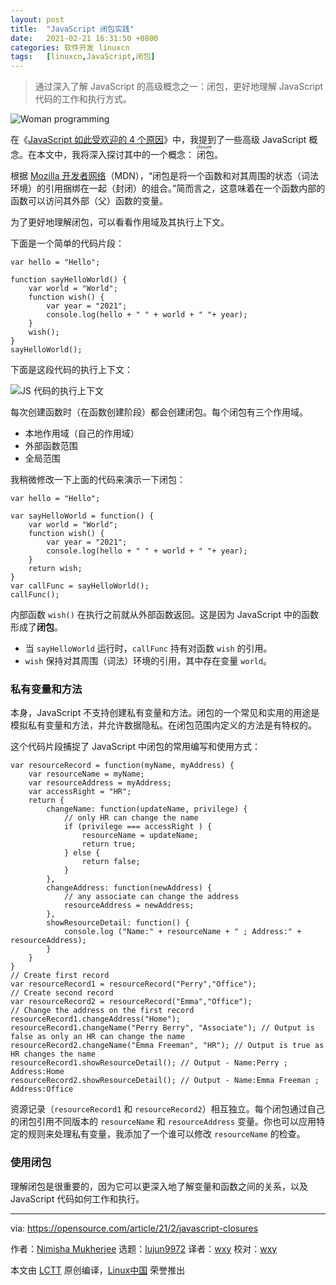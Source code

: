```yaml
---
layout: post
title:	"JavaScript 闭包实践"
date:	2021-02-21 16:31:50 +0800 
categories:	软件开发 linuxcn 
tags:	[linuxcn,JavaScript,闭包]
---
```




> 
> 通过深入了解 JavaScript 的高级概念之一：闭包，更好地理解 JavaScript 代码的工作和执行方式。
> 
> 
> 


![](/Asserts/Images//attachment/album/202102/21/162941ogyb74z3ahfbfe35.jpg "Woman programming")


在《[JavaScript 如此受欢迎的 4 个原因](/article-12830-1.html)》中，我提到了一些高级 JavaScript 概念。在本文中，我将深入探讨其中的一个概念：<ruby> 闭包 <rt>  closure </rt></ruby>。


根据 [Mozilla 开发者网络](https://developer.mozilla.org/en-US/docs/Web/JavaScript/Closures)（MDN），“闭包是将一个函数和对其周围的状态（词法环境）的引用捆绑在一起（封闭）的组合。”简而言之，这意味着在一个函数内部的函数可以访问其外部（父）函数的变量。


为了更好地理解闭包，可以看看作用域及其执行上下文。


下面是一个简单的代码片段：



```
var hello = "Hello";

function sayHelloWorld() {
    var world = "World";
    function wish() {
        var year = "2021";
        console.log(hello + " " + world + " "+ year);
    }
    wish();
}
sayHelloWorld();

```

下面是这段代码的执行上下文：


![JS 代码的执行上下文](/Asserts/Images//attachment/album/202102/21/163151d6tma7k3pp2lgz43.png "Execution context for JS code")


每次创建函数时（在函数创建阶段）都会创建闭包。每个闭包有三个作用域。


* 本地作用域（自己的作用域）
* 外部函数范围
* 全局范围


我稍微修改一下上面的代码来演示一下闭包：



```
var hello = "Hello";

var sayHelloWorld = function() {
    var world = "World";
    function wish() {
        var year = "2021";
        console.log(hello + " " + world + " "+ year);
    }
    return wish;
}
var callFunc = sayHelloWorld();
callFunc();

```

内部函数 `wish()` 在执行之前就从外部函数返回。这是因为 JavaScript 中的函数形成了**闭包**。


* 当 `sayHelloWorld` 运行时，`callFunc` 持有对函数 `wish` 的引用。
* `wish` 保持对其周围（词法）环境的引用，其中存在变量 `world`。


### 私有变量和方法


本身，JavaScript 不支持创建私有变量和方法。闭包的一个常见和实用的用途是模拟私有变量和方法，并允许数据隐私。在闭包范围内定义的方法是有特权的。


这个代码片段捕捉了 JavaScript 中闭包的常用编写和使用方式：



```
var resourceRecord = function(myName, myAddress) {
    var resourceName = myName;
    var resourceAddress = myAddress;
    var accessRight = "HR";
    return {
        changeName: function(updateName, privilege) {
            // only HR can change the name
            if (privilege === accessRight ) {
                resourceName = updateName;
                return true;
            } else {
                return false;
            }
        },  
        changeAddress: function(newAddress) {
            // any associate can change the address
            resourceAddress = newAddress;          
        },  
        showResourceDetail: function() {
            console.log ("Name:" + resourceName + " ; Address:" + resourceAddress);
        }
    }
}
// Create first record
var resourceRecord1 = resourceRecord("Perry","Office");
// Create second record
var resourceRecord2 = resourceRecord("Emma","Office");
// Change the address on the first record
resourceRecord1.changeAddress("Home");
resourceRecord1.changeName("Perry Berry", "Associate"); // Output is false as only an HR can change the name
resourceRecord2.changeName("Emma Freeman", "HR"); // Output is true as HR changes the name
resourceRecord1.showResourceDetail(); // Output - Name:Perry ; Address:Home
resourceRecord2.showResourceDetail(); // Output - Name:Emma Freeman ; Address:Office

```

资源记录（`resourceRecord1` 和 `resourceRecord2`）相互独立。每个闭包通过自己的闭包引用不同版本的 `resourceName` 和 `resourceAddress` 变量。你也可以应用特定的规则来处理私有变量，我添加了一个谁可以修改 `resourceName` 的检查。


### 使用闭包


理解闭包是很重要的，因为它可以更深入地了解变量和函数之间的关系，以及 JavaScript 代码如何工作和执行。




---


via: <https://opensource.com/article/21/2/javascript-closures>


作者：[Nimisha Mukherjee](https://opensource.com/users/nimisha) 选题：[lujun9972](https://github.com/lujun9972) 译者：[wxy](https://github.com/wxy) 校对：[wxy](https://github.com/wxy)


本文由 [LCTT](https://github.com/LCTT/TranslateProject) 原创编译，[Linux中国](https://linux.cn/) 荣誉推出
